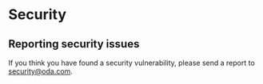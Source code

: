 # Security

## Reporting security issues

If you think you have found a security vulnerability, please send a report to [security@oda.com](mailto:security@oda.com).
